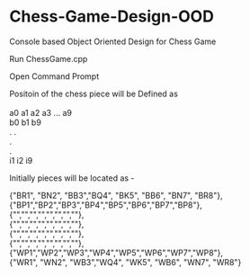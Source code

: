 # Chess-Game-Design-OOD
Console based Object Oriented Design for Chess Game

Run ChessGame.cpp

Open Command Prompt 

Positoin of the chess piece will be Defined as <br><br>
a0  a1 a2  a3 ... a9<br>
b0  b1            b9<br>
.
.<br>
.<br>
.<br>
i1  i2            i9<br>

Initially pieces will be located as - <br> 

{"BR1", "BN2", "BB3","BQ4", "BK5", "BB6", "BN7", "BR8"},<br>
		{"BP1","BP2","BP3","BP4","BP5","BP6","BP7","BP8"},<br>
		{"","","","","","","",""},<br>
		{"","","","","","","",""},<br>
		{"","","","","","","",""},<br>
		{"","","","","","","",""},<br>
		{"WP1","WP2","WP3","WP4","WP5","WP6","WP7","WP8"},<br>
		{"WR1", "WN2", "WB3","WQ4", "WK5", "WB6", "WN7", "WR8"}<br>
